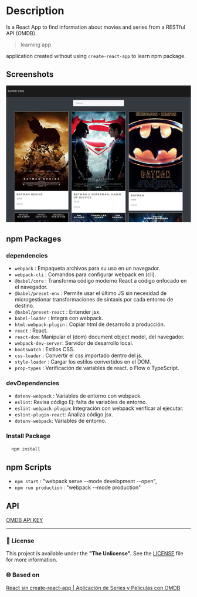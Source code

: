 # Description

Is a React App to find information about movies and series from a RESTful API (OMDB).

> learning app

application created without using `create-react-app` to learn npm package.

## Screenshots

![App Screenshot](img\Screenshot.jpeg)

## npm Packages

### dependencies

- `webpack` : Empaqueta archivos para su uso en un navegador.
- `webpack-cli` : Comandos para configurar webpack en (cli).
- `@babel/core` : Transforma código moderno React a código enfocado en el navegador.
- `@babel/preset-env` : Permite usar el último JS sin necesidad de microgestionar transformaciones de sintaxis por cada entorno de destino.
- `@babel/preset-react` : Entender jsx.
- `babel-loader` : Integra con webpack.
- `html-webpack-plugin` : Copiar html de desarrollo a producción.
- `react` : React.
- `react-dom`: Manipular el (dom) document object model, del navegador.
- `webpack-dev-server`: Servidor de desarrollo local.
- `bootswatch` : Estilos CSS.
- `css-loader` : Convertir el css importado dentro del js.
- `style-loader` : Cargar los estilos convertidos en el DOM.
- `prop-types` : Verificación de variables de react. o Flow o TypeScript.

### devDependencies

- `dotenv-webpack` : Variables de entorno con webpack.
- `eslint`: Revisa código Ej: falta de variables de entorno.
- `eslint-webpack-plugin`: Integración con webpack verificar al ejecutar.
- `eslint-plugin-react`: Analiza código jsx.
- `dotenv-webpack`: Variables de entorno.

### Install Package

```bash
  npm install
```

## npm Scripts

- `npm start` : "webpack serve --mode development --open",
- `npm run production` : "webpack --mode production"

## API

[OMDB API KEY](http://www.omdbapi.com/)

---

### 📝 License

This project is available under the **"The Unlicense".** See the [LICENSE](LICENSE) file for more information.

### 🌐 Based on

[React sin create-react-app | Aplicación de Series y Peliculas con OMDB](https://youtu.be/SJwWQATQGvc)
